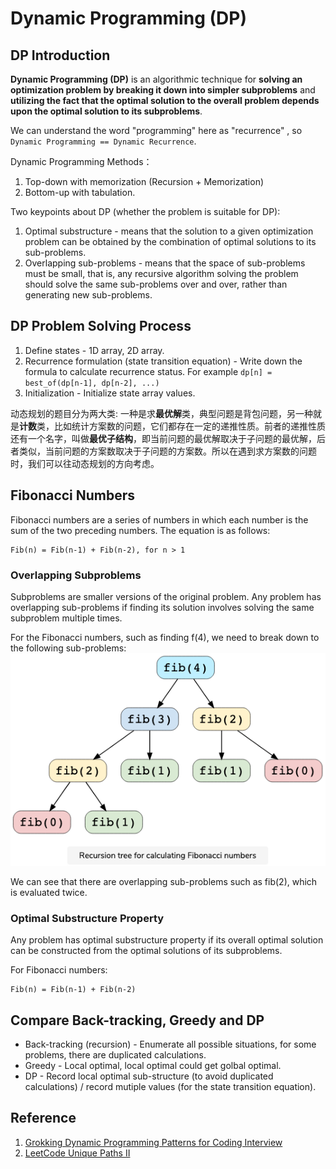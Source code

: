 # Dynamic Programming (DP)
## DP Introduction
**Dynamic Programming (DP)** is an algorithmic technique for **solving an optimization problem by breaking it down into simpler subproblems** and **utilizing the fact that the optimal solution to the overall problem depends upon the optimal solution to its subproblems**.

We can understand the word "programming" here as "recurrence" , so `Dynamic Programming == Dynamic Recurrence`.

Dynamic Programming Methods：
1. Top-down with memorization (Recursion + Memorization)
2. Bottom-up with tabulation.

Two keypoints about DP (whether the problem is suitable for DP):
1. Optimal substructure - means that the solution to a given optimization problem can be obtained by the combination of optimal solutions to its sub-problems.
2. Overlapping sub-problems - means that the space of sub-problems must be small, that is, any recursive algorithm solving the problem should solve the same sub-problems over and over, rather than generating new sub-problems.

## DP Problem Solving Process

1. Define states - 1D array, 2D array.
2. Recurrence formulation (state transition equation) - Write down the formula to calculate recurrence status. For example `dp[n] = best_of(dp[n-1], dp[n-2], ...)`
3. Initialization - Initialize state array values.

动态规划的题目分为两大类:
一种是求**最优解**类，典型问题是背包问题，另一种就是**计数**类，比如统计方案数的问题，它们都存在一定的递推性质。前者的递推性质还有一个名字，叫做**最优子结构**，即当前问题的最优解取决于子问题的最优解，后者类似，当前问题的方案数取决于子问题的方案数。所以在遇到求方案数的问题时，我们可以往动态规划的方向考虑。

## Fibonacci Numbers
Fibonacci numbers are a series of numbers in which each number is the sum of the two preceding numbers.
The equation is as follows:

```
Fib(n) = Fib(n-1) + Fib(n-2), for n > 1
```
### Overlapping Subproblems
Subproblems are smaller versions of the original problem. Any problem has overlapping sub-problems if finding its solution involves solving the same subproblem multiple times.

For the Fibonacci numbers, such as finding f(4), we need to break down to the following sub-problems:
![Fibonacci breakdown](assets/fibonacci.png)

We can see that there are overlapping sub-problems such as fib(2), which is evaluated twice.

### Optimal Substructure Property
Any problem has optimal substructure property if its overall optimal solution can be constructed from the optimal solutions of its subproblems.

For Fibonacci numbers:
```
Fib(n) = Fib(n-1) + Fib(n-2)
```

## Compare Back-tracking, Greedy and DP

* Back-tracking (recursion) - Enumerate all possible situations, for some problems, there are duplicated calculations.
* Greedy - Local optimal, local optimal could get golbal optimal.
* DP - Record local optimal sub-structure (to avoid duplicated calculations) / record mutiple values (for the state transition equation).

## Reference
1. [Grokking Dynamic Programming Patterns for Coding Interview](https://www.educative.io/courses/grokking-dynamic-programming-patterns-for-coding-interviews/m2G1pAq0OO0)
2. [LeetCode Unique Paths II](https://leetcode-cn.com/problems/unique-paths-ii/solution/bu-tong-lu-jing-ii-by-leetcode-solution-2/)